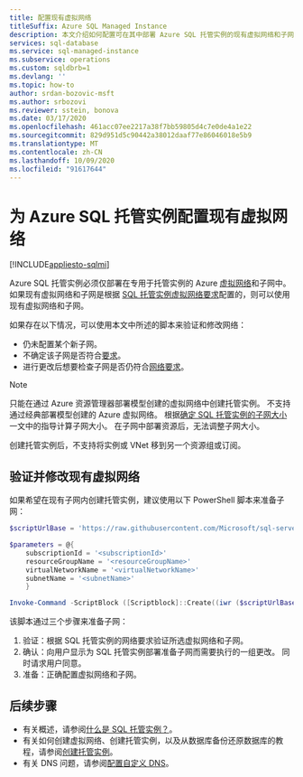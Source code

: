 ```yaml
---
title: 配置现有虚拟网络
titleSuffix: Azure SQL Managed Instance
description: 本文介绍如何配置可在其中部署 Azure SQL 托管实例的现有虚拟网络和子网。
services: sql-database
ms.service: sql-managed-instance
ms.subservice: operations
ms.custom: sqldbrb=1
ms.devlang: ''
ms.topic: how-to
author: srdan-bozovic-msft
ms.author: srbozovi
ms.reviewer: sstein, bonova
ms.date: 03/17/2020
ms.openlocfilehash: 461acc07ee2217a38f7bb59805d4c7e0de4a1e22
ms.sourcegitcommit: 829d951d5c90442a38012daaf77e86046018e5b9
ms.translationtype: MT
ms.contentlocale: zh-CN
ms.lasthandoff: 10/09/2020
ms.locfileid: "91617644"
---
```

# <a name="configure-an-existing-virtual-network-for-azure-sql-managed-instance"></a>为 Azure SQL 托管实例配置现有虚拟网络
[!INCLUDE[appliesto-sqlmi](../includes/appliesto-sqlmi.md)]

Azure SQL 托管实例必须仅部署在专用于托管实例的 Azure [虚拟网络](../../virtual-network/virtual-networks-overview.md)和子网中。 如果现有虚拟网络和子网是根据 [SQL 托管实例虚拟网络要求](connectivity-architecture-overview.md#network-requirements)配置的，则可以使用现有虚拟网络和子网。

如果存在以下情况，可以使用本文中所述的脚本来验证和修改网络：

- 仍未配置某个新子网。
- 不确定该子网是否符合[要求](connectivity-architecture-overview.md#network-requirements)。
- 进行更改后想要检查子网是否仍符合[网络要求](connectivity-architecture-overview.md#network-requirements)。

> [!Note]
> 只能在通过 Azure 资源管理器部署模型创建的虚拟网络中创建托管实例。 不支持通过经典部署模型创建的 Azure 虚拟网络。 根据[确定 SQL 托管实例的子网大小](vnet-subnet-determine-size.md)一文中的指导计算子网大小。 在子网中部署资源后，无法调整子网大小。
>
> 创建托管实例后，不支持将实例或 VNet 移到另一个资源组或订阅。

## <a name="validate-and-modify-an-existing-virtual-network"></a>验证并修改现有虚拟网络

如果希望在现有子网内创建托管实例，建议使用以下 PowerShell 脚本来准备子网：

```powershell
$scriptUrlBase = 'https://raw.githubusercontent.com/Microsoft/sql-server-samples/master/samples/manage/azure-sql-db-managed-instance/delegate-subnet'

$parameters = @{
    subscriptionId = '<subscriptionId>'
    resourceGroupName = '<resourceGroupName>'
    virtualNetworkName = '<virtualNetworkName>'
    subnetName = '<subnetName>'
    }

Invoke-Command -ScriptBlock ([Scriptblock]::Create((iwr ($scriptUrlBase+'/delegateSubnet.ps1?t='+ [DateTime]::Now.Ticks)).Content)) -ArgumentList $parameters
```

该脚本通过三个步骤来准备子网：

1. 验证：根据 SQL 托管实例的网络要求验证所选虚拟网络和子网。
2. 确认：向用户显示为 SQL 托管实例部署准备子网而需要执行的一组更改。 同时请求用户同意。
3. 准备：正确配置虚拟网络和子网。

## <a name="next-steps"></a>后续步骤

- 有关概述，请参阅[什么是 SQL 托管实例？](sql-managed-instance-paas-overview.md)。
- 有关如何创建虚拟网络、创建托管实例，以及从数据库备份还原数据库的教程，请参阅[创建托管实例](instance-create-quickstart.md)。
- 有关 DNS 问题，请参阅[配置自定义 DNS](custom-dns-configure.md)。
